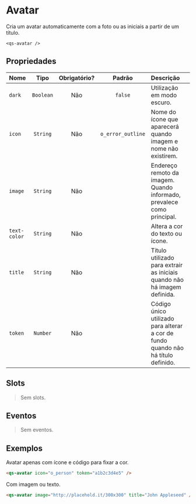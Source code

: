 # Avatar

Cria um avatar automaticamente com a foto ou as iniciais a partir de um título.

```
<qs-avatar />
```

## Propriedades

| Nome | Tipo | Obrigatório? | Padrão | Descrição |
|:-|:-:|:-:|:-:|:-|
| `dark` | `Boolean` | Não | `false` | Utilização em modo escuro. |
| `icon` | `String` | Não | `o_error_outline` | Nome do ícone que aparecerá quando imagem e nome não existirem. |
| `image` | `String` | Não | | Endereço remoto da imagem. Quando informado, prevalece como principal. |
| `text-color` | `String` | Não | | Altera a cor do texto ou ícone. |
| `title` | `String` | Não | | Título utilizado para extrair as iniciais quando não há imagem definida. |
| `token` | `Number` | Não | | Código único utilizado para alterar a cor de fundo quando não há título definido. |

## Slots

> Sem slots.

## Eventos

> Sem eventos.

## Exemplos

Avatar apenas com ícone e código para fixar a cor.

```html
<qs-avatar icon="o_person" token="a1b2c3d4e5" />
```

Com imagem ou texto.

```html
<qs-avatar image="http://placehold.it/300x300" title="John Appleseed" />
```
